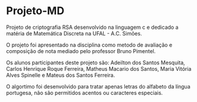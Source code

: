 # Projeto-MD
Projeto de criptografia RSA desenvolvido na linguagem c e dedicado a matéria de Matemática Discreta na UFAL - A.C. Simões.

O projeto foi apresentado na disciplina como metodo de avaliação e composição de nota mediado pelo professor Bruno Pimentel.

Os alunos participantes deste projeto são: Adeilton dos Santos Mesquita, Carlos Henrique Roque Ferreira, Matheus Macario dos Santos, Maria Vitória Alves Spinelle e Mateus dos Santos Ferreira.

O algortimo foi desenvolvido para tratar apenas letras do alfabeto da língua portugesa, não são permitidos acentos ou caracteres especiais.
